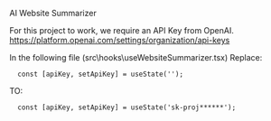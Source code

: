 AI Website Summarizer

For this project to work, we require an API Key from OpenAI.  
https://platform.openai.com/settings/organization/api-keys

In the following file (src\hooks\useWebsiteSummarizer.tsx) 
Replace:
```
  const [apiKey, setApiKey] = useState('');
```
TO:
```
  const [apiKey, setApiKey] = useState('sk-proj******');
```
